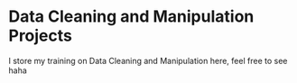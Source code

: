 # Data Cleaning and Manipulation Projects

I store my training on Data Cleaning and Manipulation here, feel free to see haha
